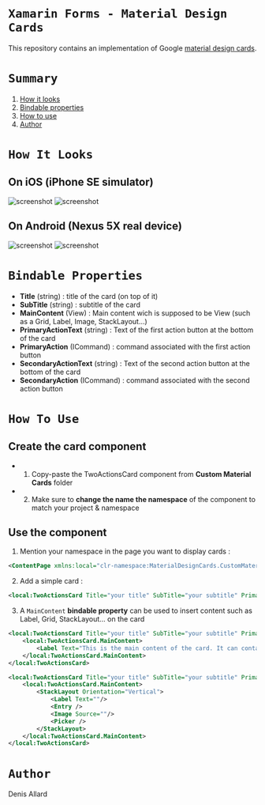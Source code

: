 # `Xamarin Forms - Material Design Cards`

This repository contains an implementation of Google [material design cards](https://material.io/guidelines/components/cards.html).

# `Summary`
1. [How it looks](#how-it-looks)
2. [Bindable properties](#bindable-properties)
3. [How to use](#how-to-use)
4. [Author](#author)

# `How It Looks`

## On iOS (iPhone SE simulator)

![screenshot](https://raw.githubusercontent.com/xamarin/xamarin-forms-samples/master/WorkingWithImages/Screenshot/Images-sml.png "ios-1")
![screenshot](https://raw.githubusercontent.com/xamarin/xamarin-forms-samples/master/WorkingWithImages/Screenshot/Images-sml.png "ios-2")

## On Android (Nexus 5X real device)

![screenshot](https://raw.githubusercontent.com/xamarin/xamarin-forms-samples/master/WorkingWithImages/Screenshot/Images-sml.png "android-1")
![screenshot](https://raw.githubusercontent.com/xamarin/xamarin-forms-samples/master/WorkingWithImages/Screenshot/Images-sml.png "android-2")

# `Bindable Properties`

* __Title__ (string) : title of the card (on top of it)
* __SubTitle__ (string) : subtitle of the card
* __MainContent__ (View) : Main content wich is supposed to be View (such as a Grid, Label, Image, StackLayout...)
* __PrimaryActionText__ (string) : Text of the first action button at the bottom of the card
* __PrimaryAction__ (ICommand) : command associated with the first action button
* __SecondaryActionText__ (string) : Text of the second action button at the bottom of the card
* __SecondaryAction__ (ICommand) : command associated with the second action button

# `How To Use`

## Create the card component

* 1. Copy-paste the TwoActionsCard component from __Custom Material Cards__ folder
* 2. Make sure to __change the name the namespace__ of the component to match your project & namespace

## Use the component

1. Mention your namespace in the page you want to display cards :

```xml
<ContentPage xmlns:local="clr-namespace:MaterialDesignCards.CustomMaterialCards"/>
```

2. Add a simple card :

```xml
<local:TwoActionsCard Title="your title" SubTitle="your subtitle" PrimaryActionText="ACTION 1" SecondaryActionText="ACTION 2"/>
```

3. A `MainContent` __bindable property__ can be used to insert content such as Label, Grid, StackLayout... on the card

```xml
<local:TwoActionsCard Title="your title" SubTitle="your subtitle" PrimaryActionText="ACTION 1" SecondaryActionText="ACTION 2">
    <local:TwoActionsCard.MainContent>
        <Label Text="This is the main content of the card. It can contain any View element such as a Grid, Label, Image, StackLayout..." FontSize="Small" />
    </local:TwoActionsCard.MainContent>
</local:TwoActionsCard>
```

```xml
<local:TwoActionsCard Title="your title" SubTitle="your subtitle" PrimaryActionText="ACTION 1" SecondaryActionText="ACTION 2">
    <local:TwoActionsCard.MainContent>
        <StackLayout Orientation="Vertical">
            <Label Text=""/>
            <Entry />
            <Image Source=""/>
            <Picker />
        </StackLayout>
    </local:TwoActionsCard.MainContent>
</local:TwoActionsCard>
```

# `Author`

Denis Allard